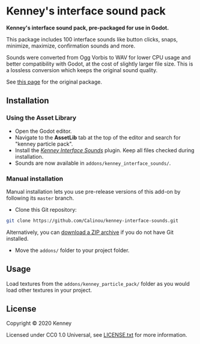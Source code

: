 # Kenney's interface sound pack

**Kenney's interface sound pack, pre-packaged for use in Godot.**

This package includes 100 interface sounds like button clicks, snaps, minimize,
maximize, confirmation sounds and more.

Sounds were converted from Ogg Vorbis to WAV for lower CPU usage and better
compatibility with Godot, at the cost of slightly larger file size. This is a
lossless conversion which keeps the original sound quality.

See [this page](https://kenney.nl/assets/interface-sounds) for the original package.

## Installation

### Using the Asset Library

- Open the Godot editor.
- Navigate to the **AssetLib** tab at the top of the editor and search for
  "kenney particle pack".
- Install the
  [*Kenney Interface Sounds*](https://godotengine.org/asset-library/asset/xxx)
  plugin. Keep all files checked during installation.
- Sounds are now available in `addons/kenney_interface_sounds/`.

### Manual installation

Manual installation lets you use pre-release versions of this add-on by
following its `master` branch.

- Clone this Git repository:

```bash
git clone https://github.com/Calinou/kenney-interface-sounds.git
```

Alternatively, you can
[download a ZIP archive](https://github.com/Calinou/kenney-interface-sounds/archive/master.zip)
if you do not have Git installed.

- Move the `addons/` folder to your project folder.

## Usage

Load textures from the `addons/kenney_particle_pack/` folder as you would
load other textures in your project.

## License

Copyright © 2020 Kenney

Licensed under CC0 1.0 Universal, see [LICENSE.txt](LICENSE.txt) for more information.
